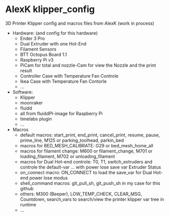 # AlexK klipper_config
3D Printer Klipper config and macros files from AlexK  (work in process)
 - Hardware: (and config for this hardware)
    - Ender 3 Pro 
    - Dual Extruder with one Hot-End
    - Filament Sensors
    - BTT Octopus Board 1.1
    - Raspberry Pi v3
    - PiCam for total and nozzle-Cam for view the Nozzle and the print result
    - Controller Case with Temperature Fan Controle
    - Ikea Case with Temperature Fan Contorle
    - ...
 - Software: 
    - Klipper
    - moonraker 
    - fluidd 
    - all from fluiddPI-image for Raspberry Pi
    - timelabs plugin
    - ...
 - Macros
    - default macros: start_print, end_print, cancel_print, resume, pause, prime_line, M125 or parking_toolhead, parkin_bed
    - macros for BED_MESH_CALIBRATE:  G29 or bed_mesh_home_all
    - macros for filament change: M600 or filament_change, M701 or loading_filament, M702 or unloading_filament
    - macros for Dual Hot-end controle: T0, T1, switch_extruders and controle the default-var ... with power lose save var Extruder Status
    - on_connect macro: ON_CONNECT to load the save_var for Dual Hot-end power lose modus
    - shell_command macros: git_pull_sh, git_push_sh in my case for this github
    - others: M300 (Beeper), LOW_TEMP_CHECK, CLEAR_MSG, Countdown, search_vars to search/view the printer klipper var tree in runtime
    - ...

